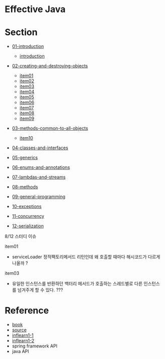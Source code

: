 # Effective Java




# Section
- [01-introduction](docs/01-introduction)
  - [introduction](docs/01-introduction/introduction.md)

- [02-creating-and-destroying-objects](docs/02-creating-and-destroying-objects)
  - [item01](docs/02-creating-and-destroying-objects/item01)
  - [item02](docs/02-creating-and-destroying-objects/item02)
  - [item03](docs/02-creating-and-destroying-objects/item03)
  - [item04](docs/02-creating-and-destroying-objects/item04)
  - [item05](docs/02-creating-and-destroying-objects/item05)
  - [item06](docs/02-creating-and-destroying-objects/item06)
  - [item07](docs/02-creating-and-destroying-objects/item07)
  - [item08](docs/02-creating-and-destroying-objects/item08)
  - [item09](docs/02-creating-and-destroying-objects/item09)
  
- [03-methods-common-to-all-objects](docs/03-methods-common-to-all-objects)
  - [item10](docs/03-methods-common-to-all-objects/item10)

- [04-classes-and-interfaces](docs/04-classes-and-interfaces)

- [05-generics](docs/05-generics)

- [06-enums-and-annotations](docs/06-enums-and-annotations)

- [07-lambdas-and-streams](docs/07-lambdas-and-streams)

- [08-methods](docs/08-methods)

- [09-general-programming](docs/09-general-programming)

- [10-exceptions](docs/10-exceptions)

- [11-concurrency](docs/11-concurrency)

- [12-serialization](docs/12-serialization)











8/12 스터디 이슈

item01

- serviceLoader 정적팩토리메서드 리턴인데 왜 호출할 때마다 해시코드가 다르게 나올까 ?

item03

- 유일한 인스턴스를 반환하던 백터리 메서드가 호출하는 스레드별로 다른 인스턴스를 넘겨주게 할 수 있다. ???















# Reference

- [book](https://www.yes24.com/Product/Goods/65551284)
- [source](https://github.com/jbloch/effective-java-3e-source-code)
- [inflearn1-1](https://github.com/whiteship/effective-java)
- [inflearn1-2](https://github.com/whiteship/chinese-hello-service)
- spring framework API
- java API
